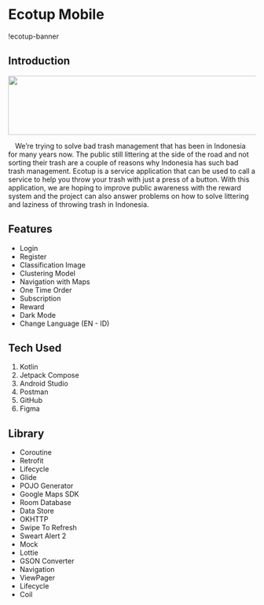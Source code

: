 # Ecotup Mobile

!ecotup-banner

## Introduction
<p align="center">
  <img width="600" height="120" src="https://github.com/derysaelim/ecotup_mobile/assets/69448206/25a6be8d-5bc0-489a-8f49-b9f6ce390b28">
</p>
&emsp;We’re trying to solve bad trash management that has been in Indonesia for many years now. The public still littering at the side of the road and not sorting their trash are a couple of reasons why Indonesia has such bad trash management. Ecotup is a service application that can be used to call a service to help you throw your trash with just a press of a button. With this application, we are hoping to improve public awareness with the reward system and the project can also answer problems on how to solve littering and laziness of throwing trash in Indonesia.

## Features
- Login
- Register
- Classification Image
- Clustering Model
- Navigation with Maps
- One Time Order
- Subscription
- Reward
- Dark Mode
- Change Language (EN - ID)

## Tech Used
1. Kotlin 
2. Jetpack Compose
3. Android Studio
4. Postman
5. GitHub
6. Figma

## Library
- Coroutine
- Retrofit
- Lifecycle
- Glide
- POJO Generator
- Google Maps SDK
- Room Database
- Data Store
- OKHTTP
- Swipe To Refresh
- Sweart Alert 2
- Mock
- Lottie
- GSON Converter
- Navigation
- ViewPager
- Lifecycle
- Coil
